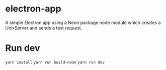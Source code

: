 # electron-app

A simple Electron app using a Neon package node module which creates a UnixServer and sends a test request.


# Run dev
`yarn install`
`yarn run build-neon`
`yarn run dev`
